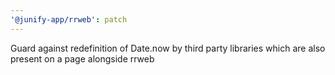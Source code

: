 ```yaml
---
'@junify-app/rrweb': patch
---
```


Guard against redefinition of Date.now by third party libraries which are also present on a page alongside rrweb
